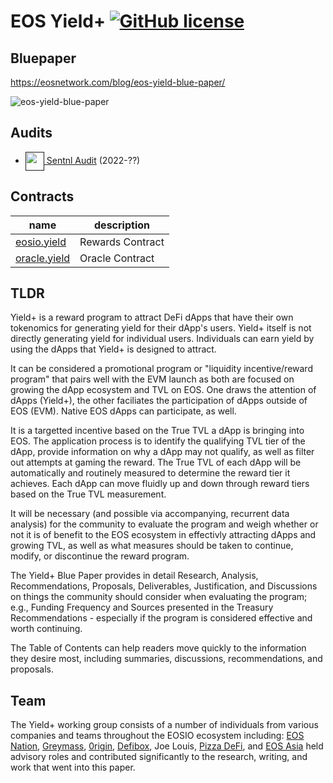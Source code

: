
# EOS Yield+ [![GitHub license](https://img.shields.io/badge/license-MIT-blue.svg)](https://github.com/facebook/react/blob/main/LICENSE)

## Bluepaper

https://eosnetwork.com/blog/eos-yield-blue-paper/

![eos-yield-blue-paper](https://user-images.githubusercontent.com/550895/172065039-e1bbb0e7-5c9c-400b-9a40-e3da18d686e0.png)

## Audits

- <a href=""><span style="vertical-align:middle"><img height=30px src="https://user-images.githubusercontent.com/550895/132641907-6425e632-1b1b-4015-9b84-b7f26a25ec58.png" /></span> Sentnl Audit</a> (2022-??)

## Contracts

| name  | description |
|-------|-------------|
| [eosio.yield](https://bloks.io/account/d.e.yield) | Rewards Contract |
| [oracle.yield](https://bloks.io/account/d.o.yield) | Oracle Contract |

## TLDR

Yield+ is a reward program to attract DeFi dApps that have their own tokenomics for generating yield for their dApp's users. Yield+ itself is not directly generating yield for individual users. Individuals can earn yield by using the dApps that Yield+ is designed to attract.

It can be considered a promotional program or "liquidity incentive/reward program" that pairs well with the EVM launch as both are focused on growing the dApp ecosystem and TVL on EOS. One draws the attention of dApps (Yield+), the other faciliates the participation of dApps outside of EOS (EVM). Native EOS dApps can participate, as well.

It is a targetted incentive based on the True TVL a dApp is bringing into EOS. The application process is to identify the qualifying TVL tier of the dApp, provide information on why a dApp may not qualify, as well as filter out attempts at gaming the reward. The True TVL of each dApp will be automatically and routinely measured to determine the reward tier it achieves. Each dApp can move fluidly up and down through reward tiers based on the True TVL measurement.

It will be necessary (and possible via accompanying, recurrent data analysis) for the community to evaluate the program and weigh whether or not it is of benefit to the EOS ecosystem in effectivly attracting dApps and growing TVL, as well as what measures should be taken to continue, modify, or discontinue the reward program.

The Yield+ Blue Paper provides in detail Research, Analysis, Recommendations, Proposals, Deliverables, Justification, and Discussions on things the community should consider when evaluating the program; e.g., Funding Frequency and Sources presented in the Treasury Recommendations - especially if the program is considered effective and worth continuing.

The Table of Contents can help readers move quickly to the information they desire most, including summaries, discussions, recommendations, and proposals.

## Team

The Yield+ working group consists of a number of individuals from various companies and teams throughout the EOSIO ecosystem including: [EOS Nation](https://eosnation.io), [Greymass](https://greymass.com), [0rigin](https://0rigin.one), [Defibox](https://eos.defibox.io), Joe Louis, [Pizza DeFi](https://pizza.finance), and [EOS Asia](https://www.eosasia.one/) held advisory roles and contributed significantly to the research, writing, and work that went into this paper.
